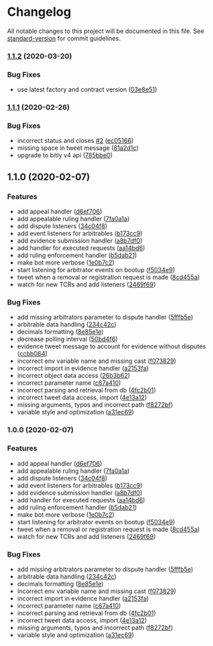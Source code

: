 # Changelog

All notable changes to this project will be documented in this file. See [standard-version](https://github.com/conventional-changelog/standard-version) for commit guidelines.

### [1.1.2](https://github.com/kleros/gtcr-twitter-bot/compare/v1.1.1...v1.1.2) (2020-03-20)


### Bug Fixes

* use latest factory and contract version ([03e8e51](https://github.com/kleros/gtcr-twitter-bot/commit/03e8e510896751beee03c6519d58c580d3f8c40a))

### [1.1.1](https://github.com/kleros/gtcr-twitter-bot/compare/v1.1.0...v1.1.1) (2020-02-26)


### Bug Fixes

* incorrect status and closes [#2](https://github.com/kleros/gtcr-twitter-bot/issues/2) ([ec05166](https://github.com/kleros/gtcr-twitter-bot/commit/ec05166fcce59970e7bf0cfa76081128216a5456))
* missing space in tweet message ([81a2d1c](https://github.com/kleros/gtcr-twitter-bot/commit/81a2d1c7379c7f34d3fa5f425716457841a518fe))
* upgrade to bitly v4 api ([785bbe0](https://github.com/kleros/gtcr-twitter-bot/commit/785bbe021a826ae8fea50d55addfb0bf2322919c))

## 1.1.0 (2020-02-07)


### Features

* add appeal handler ([d6ef706](https://github.com/kleros/gtcr-twitter-bot/commit/d6ef7069fe686c94b03d864081eed1d1d6563f64))
* add appealable ruling handler ([7fa0a1a](https://github.com/kleros/gtcr-twitter-bot/commit/7fa0a1a0a1d7e5a79555ad23ea39978e339da08c))
* add dispute listeners ([34c04f8](https://github.com/kleros/gtcr-twitter-bot/commit/34c04f8380166913b9184239445f82c3ae1c922a))
* add event listeners for arbitrables ([b173cc9](https://github.com/kleros/gtcr-twitter-bot/commit/b173cc985594ad312060cb0e93af8c183d019e6f))
* add evidence submission handler ([a8b7df0](https://github.com/kleros/gtcr-twitter-bot/commit/a8b7df01a2c46f5017485aeda3fa6177405953fb))
* add handler for executed requests ([aa14bd6](https://github.com/kleros/gtcr-twitter-bot/commit/aa14bd658cd06bf9d7565dc8189904b0b9c12dbf))
* add ruling enforcement handler ([b5dab21](https://github.com/kleros/gtcr-twitter-bot/commit/b5dab218bc20216824a328597ad7fb84a3d95059))
* make bot more verbose ([1e0b7c2](https://github.com/kleros/gtcr-twitter-bot/commit/1e0b7c2acaaa82497dd90ad8acc85fe2e22cb157))
* start listening for arbitrator events on bootup ([f5034e9](https://github.com/kleros/gtcr-twitter-bot/commit/f5034e901c2930344de14e96ce0f2544f5a4deec))
* tweet when a removal or registration request is made ([8cd455a](https://github.com/kleros/gtcr-twitter-bot/commit/8cd455acfb06ffefbe1a598fd4567c15e797262f))
* watch for new TCRs and add listeners ([2469f69](https://github.com/kleros/gtcr-twitter-bot/commit/2469f69f28cecf104e2226a61a849ea1fc88c054))


### Bug Fixes

* add missing arbitrators parameter to dispute handler ([5fffb5e](https://github.com/kleros/gtcr-twitter-bot/commit/5fffb5e5c90b14ebd05b1c21f045d2a93c20f571))
* arbitrable data handling ([234c42c](https://github.com/kleros/gtcr-twitter-bot/commit/234c42c26296734b24f75e038c5eb2bb6fbeb533))
* decimals formatting ([8e85e1e](https://github.com/kleros/gtcr-twitter-bot/commit/8e85e1ea61f620323895cf38b60609c3f5c57b52))
* decrease polling interval ([50bd4f6](https://github.com/kleros/gtcr-twitter-bot/commit/50bd4f6d52cb4859fe3672bd86c8c965e9bc11c4))
* evidence tweet message to account for evidence without disputes ([ccbb064](https://github.com/kleros/gtcr-twitter-bot/commit/ccbb06425136e6642b20c6e413c23afb4b226966))
* incorrect env variable name and missing cast ([f073829](https://github.com/kleros/gtcr-twitter-bot/commit/f073829f7e830b5a436ddde0014086fe65260bba))
* incorrect import in evidence handler ([a2153fa](https://github.com/kleros/gtcr-twitter-bot/commit/a2153fa39a58487085398e1e2fd3536f7f20a6ef))
* incorrect object data access ([26b3b62](https://github.com/kleros/gtcr-twitter-bot/commit/26b3b622b383f61a191041d1a47e673e1e2bd559))
* incorrect parameter name ([c67a410](https://github.com/kleros/gtcr-twitter-bot/commit/c67a410dc5b34f74295a1ad4bb41d6d02fc192ba))
* incorrect parsing and retrieval from db ([4fc2b01](https://github.com/kleros/gtcr-twitter-bot/commit/4fc2b01c5aefd954ea06689054e4f5bbc4d49363))
* incorrect tweet data access, import ([4e13a12](https://github.com/kleros/gtcr-twitter-bot/commit/4e13a12054f3ddf0beebf21b73c35fa10d04aca3))
* missing arguments, typos and incorrect path ([f8272bf](https://github.com/kleros/gtcr-twitter-bot/commit/f8272bfc9dab75a623487d67138554ef29fec6ac))
* variable style and optimization ([a31ec69](https://github.com/kleros/gtcr-twitter-bot/commit/a31ec693b08c10a5d12153f6483f3447c96722d8))

### 1.0.0 (2020-02-07)


### Features

* add appeal handler ([d6ef706](https://github.com/kleros/gtcr-twitter-bot/commit/d6ef7069fe686c94b03d864081eed1d1d6563f64))
* add appealable ruling handler ([7fa0a1a](https://github.com/kleros/gtcr-twitter-bot/commit/7fa0a1a0a1d7e5a79555ad23ea39978e339da08c))
* add dispute listeners ([34c04f8](https://github.com/kleros/gtcr-twitter-bot/commit/34c04f8380166913b9184239445f82c3ae1c922a))
* add event listeners for arbitrables ([b173cc9](https://github.com/kleros/gtcr-twitter-bot/commit/b173cc985594ad312060cb0e93af8c183d019e6f))
* add evidence submission handler ([a8b7df0](https://github.com/kleros/gtcr-twitter-bot/commit/a8b7df01a2c46f5017485aeda3fa6177405953fb))
* add handler for executed requests ([aa14bd6](https://github.com/kleros/gtcr-twitter-bot/commit/aa14bd658cd06bf9d7565dc8189904b0b9c12dbf))
* add ruling enforcement handler ([b5dab21](https://github.com/kleros/gtcr-twitter-bot/commit/b5dab218bc20216824a328597ad7fb84a3d95059))
* make bot more verbose ([1e0b7c2](https://github.com/kleros/gtcr-twitter-bot/commit/1e0b7c2acaaa82497dd90ad8acc85fe2e22cb157))
* start listening for arbitrator events on bootup ([f5034e9](https://github.com/kleros/gtcr-twitter-bot/commit/f5034e901c2930344de14e96ce0f2544f5a4deec))
* tweet when a removal or registration request is made ([8cd455a](https://github.com/kleros/gtcr-twitter-bot/commit/8cd455acfb06ffefbe1a598fd4567c15e797262f))
* watch for new TCRs and add listeners ([2469f69](https://github.com/kleros/gtcr-twitter-bot/commit/2469f69f28cecf104e2226a61a849ea1fc88c054))


### Bug Fixes

* add missing arbitrators parameter to dispute handler ([5fffb5e](https://github.com/kleros/gtcr-twitter-bot/commit/5fffb5e5c90b14ebd05b1c21f045d2a93c20f571))
* arbitrable data handling ([234c42c](https://github.com/kleros/gtcr-twitter-bot/commit/234c42c26296734b24f75e038c5eb2bb6fbeb533))
* decimals formatting ([8e85e1e](https://github.com/kleros/gtcr-twitter-bot/commit/8e85e1ea61f620323895cf38b60609c3f5c57b52))
* incorrect env variable name and missing cast ([f073829](https://github.com/kleros/gtcr-twitter-bot/commit/f073829f7e830b5a436ddde0014086fe65260bba))
* incorrect import in evidence handler ([a2153fa](https://github.com/kleros/gtcr-twitter-bot/commit/a2153fa39a58487085398e1e2fd3536f7f20a6ef))
* incorrect parameter name ([c67a410](https://github.com/kleros/gtcr-twitter-bot/commit/c67a410dc5b34f74295a1ad4bb41d6d02fc192ba))
* incorrect parsing and retrieval from db ([4fc2b01](https://github.com/kleros/gtcr-twitter-bot/commit/4fc2b01c5aefd954ea06689054e4f5bbc4d49363))
* incorrect tweet data access, import ([4e13a12](https://github.com/kleros/gtcr-twitter-bot/commit/4e13a12054f3ddf0beebf21b73c35fa10d04aca3))
* missing arguments, typos and incorrect path ([f8272bf](https://github.com/kleros/gtcr-twitter-bot/commit/f8272bfc9dab75a623487d67138554ef29fec6ac))
* variable style and optimization ([a31ec69](https://github.com/kleros/gtcr-twitter-bot/commit/a31ec693b08c10a5d12153f6483f3447c96722d8))
